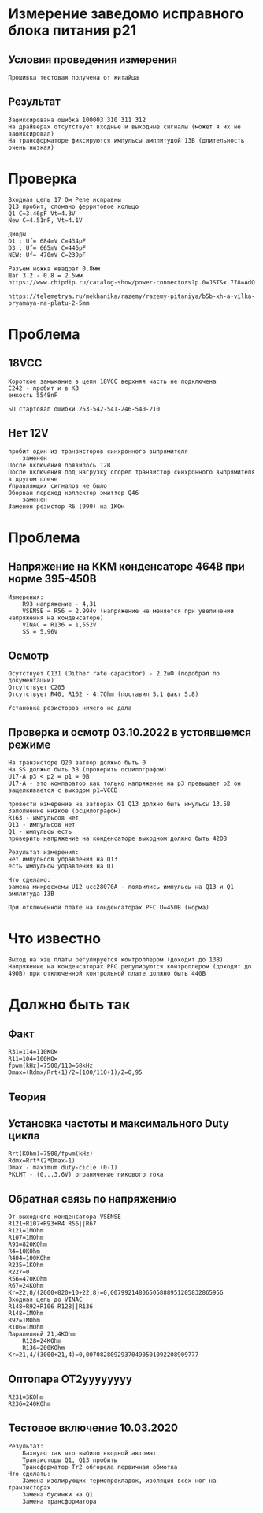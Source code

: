 # Измерение заведомо исправного блока питания p21
## Условия проведения измерения
	Прошивка тестовая получена от китайца
## Результат
	Зафиксирована ошибка 100003 310 311 312
	На драйверах отсутствует входные и выходные сигналы (может я их не зафиксировал)
	На трансформаторе фиксируются импульсы амплитудой 13В (длительность очень низкая)

# Проверка
	Входная цепь 17 Ом Реле исправны
	Q13 пробит, сломано ферритовое кольцо
	Q1 C=3.46pF Vt=4.3V
	New C=4.51nF, Vt=4.1V

	Диоды
	D1 : Uf= 684mV C=434pF
	D3 : Uf= 665mV C=446pF
	NEW: Uf= 470mV C=239pF

	Разъем ножка квадрат 0.8мм
	Шаг 3.2 - 0.8 = 2.5мм
	https://www.chipdip.ru/catalog-show/power-connectors?p.0=JST&x.778=AdQ

	https://telemetrya.ru/mekhanika/razemy/razemy-pitaniya/b5b-xh-a-vilka-pryamaya-na-platu-2-5mm

# Проблема  
##	18VCC
	Короткое замыкание в цепи 18VCC верхняя часть не подключена
	С242 - пробит и в КЗ
	емкость 5548nF

	БП стартовал ошибки 253-542-541-246-540-210

## Нет 12V 
	пробит один из транзисторов синхронного выпрямителя 
		заменен
	После включения появилось 12В
	После включения под нагрузку сгорел транзистор синхронного выпрямителя в другом плече
	Управляющих сигналов не было 
	Оборван переход коллектор эмиттер Q46
		заменен
	Заменен резистор R6 (990) на 1КОм

# Проблема 
## Напряжение на ККМ конденсаторе 464В при норме 395-450В
	Измерения:
		R93 напряжение - 4,31
		VSENSE = R56 = 2.994v (напряжение не меняется при увеличении напряжения на конденсаторе)
		VINAC = R136 = 1,552V  
		SS = 5,96V
## Осмотр
	Осутствует С131 (Dither rate capacitor) - 2.2нФ (подобрал по документации)
	Отсутствует С205
	Отсутствует R40, R162 - 4.7Ohm (поставил 5.1 факт 5.8)

	Установка резисторов ничего не дала

## Проверка и осмотр 03.10.2022 в устоявшемся режиме
	На транзисторе Q20 затвор должно быть 0
	На SS должно быть 3В (проверить осцилографом)
	U17-A p3 < p2 = p1 = 0В
	U17-A - это компаратор как только напряжение на p3 превышает p2 он защелкивается с выходом p1=VCCB 

	провести измерение на затворах Q1 Q13 должно быть имульсы 13.5В Заполнение низкое (осцилографом)
	R163 - импульсов нет
	Q13 - импульсов нет
	Q1 - импульсы есть
	проверить напряжение на конденсаторе выходном должно быть 420В

	Результат измерения:
	нет импульсов управления на Q13
	есть импульсы управления на Q1

	Что сделано:
	замена микросхемы U12 ucc28070A - появились импульсы на Q13 и Q1 амплитуда 13В

	При отключенной плате на конденсаторах PFC U=450В (норма)

# Что известно
	Выход на хэш платы регулируется контроллером (доходит до 13В)
	Напряжение на конденсаторах PFC регулируются контроллером (доходит до 490В) при отключенной контрольной плате должно быть 440В


# Должно быть так
## Факт
	R31=114=110КОм
	R11=104=100КОм
	fpwm(kHz)=7500/110=68kHz
	Dmax=(Rdmx/Rrt+1)/2=(100/110+1)/2=0,95
## Теория
## Установка частоты и максимального Duty цикла
	Rrt(KOhm)=7500/fpwm(kHz)
	Rdmx=Rrt*(2*Dmax-1)
	Dmax - maximum duty-cicle (0-1)
	PKLMT - (0...3.6V) ограничение пикового тока
## Обратная связь по напряжению
	От выходного конденсатора VSENSE
	R121+R107+R93+R4 R56||R67
	R121=1MOhm
	R107=1MOhm
	R93=820KOhm
	R4=10KOhm
	R404=100KOhm
	R235=1KOhm
	R227=0
	R56=470KOhm
	R67=24KOhm
	Kr=22,8/(2000+820+10+22,8)=0,00799214806505888951205832865956
	Входная цепь до VINAC
	R148+R92+R106 R128||R136
	R148=1MOhm
	R92=1MOhm
	R106=1MOhm
	Паралелньй 21,4KOhm
		R128=24KOhm
		R136=200KOhm
	Kr=21,4/(3000+21,4)=0,00708280929370490501092208909777
## Оптопара OT2уууууууу
	R231=3KOhm
	R236=240KOhm

## Тестовое включение 10.03.2020
	Результат:
		Бахнуло так что выбило вводной автомат
		Транзисторы Q1, Q13 пробиты
		Трансформатор Tr2 обгорела первичная обмотка
	Что сделать:
		Замена изолирующих термопрокладок, изоляция всех ног на транзисторах
		Замена бусинки на Q1
		Замена трансформатора

